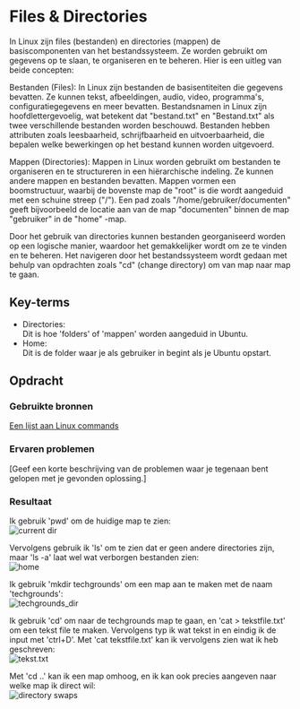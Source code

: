 # Files & Directories

In Linux zijn files (bestanden) en directories (mappen) de basiscomponenten van het bestandssysteem. Ze worden gebruikt om gegevens op te slaan, te organiseren en te beheren. Hier is een uitleg van beide concepten:

Bestanden (Files): In Linux zijn bestanden de basisentiteiten die gegevens bevatten. Ze kunnen tekst, afbeeldingen, audio, video, programma's, configuratiegegevens en meer bevatten. Bestandsnamen in Linux zijn hoofdlettergevoelig, wat betekent dat "bestand.txt" en "Bestand.txt" als twee verschillende bestanden worden beschouwd. Bestanden hebben attributen zoals leesbaarheid, schrijfbaarheid en uitvoerbaarheid, die bepalen welke bewerkingen op het bestand kunnen worden uitgevoerd.

Mappen (Directories): Mappen in Linux worden gebruikt om bestanden te organiseren en te structureren in een hiërarchische indeling. Ze kunnen andere mappen en bestanden bevatten. Mappen vormen een boomstructuur, waarbij de bovenste map de "root" is die wordt aangeduid met een schuine streep ("/"). Een pad zoals "/home/gebruiker/documenten" geeft bijvoorbeeld de locatie aan van de map "documenten" binnen de map "gebruiker" in de "home" -map.

Door het gebruik van directories kunnen bestanden georganiseerd worden op een logische manier, waardoor het gemakkelijker wordt om ze te vinden en te beheren. Het navigeren door het bestandssysteem wordt gedaan met behulp van opdrachten zoals "cd" (change directory) om van map naar map te gaan.

## Key-terms
- Directories:  
Dit is hoe 'folders' of 'mappen' worden aangeduid in Ubuntu.
- Home:  
Dit is de folder waar je als gebruiker in begint als je Ubuntu opstart.

## Opdracht
### Gebruikte bronnen
[Een lijst aan Linux commands](https://www.hostinger.com/tutorials/linux-commands)

### Ervaren problemen
[Geef een korte beschrijving van de problemen waar je tegenaan bent gelopen met je gevonden oplossing.]

### Resultaat
Ik gebruik 'pwd' om de huidige map te zien:  
![current dir](https://github.com/techgrounds/techgrounds-Mynamewastakenwastaken/blob/main/00_includes/Linux_pics/2/current_dir.png?raw=true)

Vervolgens gebruik ik 'ls' om te zien dat er geen andere directories zijn, maar 'ls -a' laat wel wat verborgen bestanden zien:  
![home](https://github.com/techgrounds/techgrounds-Mynamewastakenwastaken/blob/main/00_includes/Linux_pics/2/home_dirs.png?raw=true)

Ik gebruik 'mkdir techgrounds' om een map aan te maken met de naam 'techgrounds':  
![techgrounds_dir](https://github.com/techgrounds/techgrounds-Mynamewastakenwastaken/blob/main/00_includes/Linux_pics/2/techgrounds_dir.png?raw=true)

Ik gebruik 'cd' om naar de techgrounds map te gaan, en 'cat > tekstfile.txt' om een tekst file te maken. Vervolgens typ ik wat tekst in en eindig ik de input met 'ctrl+D'. Met 'cat tekstfile.txt' kan ik vervolgens zien wat ik heb geschreven:  
![tekst.txt](https://github.com/techgrounds/techgrounds-Mynamewastakenwastaken/blob/main/00_includes/Linux_pics/2/tekst.png?raw=true)

Met 'cd ..' kan ik een map omhoog, en ik kan ook precies aangeven naar welke map ik direct wil:  
![directory swaps](https://github.com/techgrounds/techgrounds-Mynamewastakenwastaken/blob/main/00_includes/Linux_pics/2/directoweeeees.png?raw=true)
